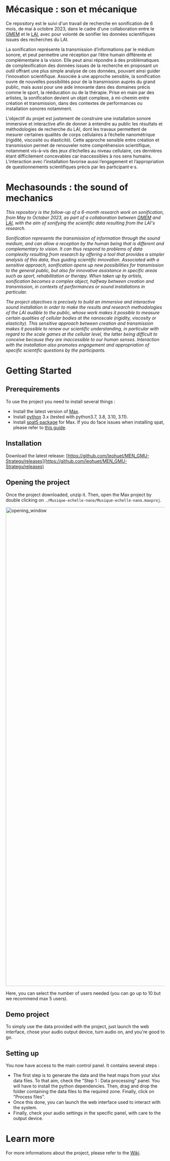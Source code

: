 
# Mécasique : son et mécanique


Ce repository est le suivi d'un travail de recherche en sonification de 6 mois, de mai à octobre 2023, dans le cadre d'une collaboration entre le [GMEM](https://www.gmem.org) et le [LAI](https://labadhesioninflammation.org), avec pour volonté de sonifier les données scientifiques issues des recherches du LAI. 

La sonification représente la transmission d’informations par le médium sonore, et peut permettre une réception par l’être humain différente et complémentaire à la vision. Elle peut ainsi répondre à des problématiques de complexification des données issues de la recherche en proposant un outil offrant une plus simple analyse de ces données, pouvant ainsi guider l’innovation scientifique. Associée à une approche sensible, la sonification ouvre de nouvelles possibilités pour de la transmission auprès du grand public, mais aussi pour une aide innovante dans des domaines précis comme le sport, la rééducation ou de la thérapie. Prise en main par des artistes, la sonification devient un objet complexe, à mi-chemin entre création et transmission, dans des contextes de performances ou installation sonores notamment.

L’objectif du projet est justement de construire une installation sonore immersive et interactive afin de donner à entendre au public les résultats et méthodologies de recherche du LAI, dont les travaux permettent de mesurer certaines qualités de corps cellulaires à l’échelle nanométrique (rigidité, viscosité ou élasticité). Cette approche sensible entre création et transmission permet de renouveler notre compréhension scientifique, notamment vis-à-vis des jeux d’échelles au niveau cellulaire, ces dernières étant difficilement concevables car inaccessibles à nos sens humains. L’interaction avec l’installation favorise aussi l’engagement et l’appropriation de questionnements scientifiques précis par les participant·e·s.



# Mechasounds : the sound of mechanics

_This repository is the follow-up of a 6-month research work on sonification, from May to October 2023, as part of a collaboration between [GMEM](https://www.gmem.org) and [LAI](https://labadhesioninflammation.org), with the aim of sonifying the scientific data resulting from the LAI's research._

_Sonification represents the transmission of information through the sound medium, and can allow a reception by the human being that is different and complementary to vision. It can thus respond to problems of data complexity resulting from research by offering a tool that provides a simpler analysis of this data, thus guiding scientific innovation. Associated with a sensitive approach, sonification opens up new possibilities for transmission to the general public, but also for innovative assistance in specific areas such as sport, rehabilitation or therapy. When taken up by artists, sonification becomes a complex object, halfway between creation and transmission, in contexts of performances or sound installations in particular._

_The project objectives is precisely to build an immersive and interactive sound installation in order to make the results and research methodologies of the LAI audible to the public, whose work makes it possible to measure certain qualities of cellular bodies at the nanoscale (rigidity, viscosity or elasticity). This sensitive approach between creation and transmission makes it possible to renew our scientific understanding, in particular with regard to the scale games at the cellular level, the latter being difficult to conceive because they are inaccessible to our human senses. Interaction with the installation also promotes engagement and appropriation of specific scientific questions by the participants._



# Getting Started

## Prerequirements

To use the project you need to install several things :
* Install the latest version of [Max](https://cycling74.com/downloads).
* Install [python](https://www.python.org) 3.x (tested with python3.7, 3.8, 3.10, 3.11).
* Install [spat5 package](https://forum.ircam.fr/projects/detail/spat/) for Max. If you do face issues when installing spat, please refer to [this guide](https://discussion.forum.ircam.fr/t/spat-5-for-max-read-this-first/21628).


## Installation

Download the latest release: [https://github.com/leohuet/MEN_GMU-Strategy/releases](https://github.com/leohuet/MEN_GMU-Strategy/releases)


## Opening the project

Once the project downloaded, unzip it. Then, open the Max project by double clicking on ``./Musique-echelle-nano/Musique-echelle-nano.maxproj``.

<img width="1512" alt="opening_window" src="https://github.com/leohuet/MEN_GMU-Strategy/assets/104456230/1b3ee102-c71d-48cb-a487-85eda6b5e65b">


Here, you can select the number of users needed (you can go up to 10 but we recommend max 5 users).


## Demo project

To simply use the data provided with the project, just launch the web interface, chose your audio output device, turn audio on, and you're good to go.


## Setting up

You now have access to the main control panel. It contains several steps : 
* The first step is to generate the data and the heat maps from your xlsx data files. To that aim, check the "Step 1 : Data processing" panel. You will have to install the python dependencies. Then, drag and drop the folder containing the data files to the required zone. Finally, click on "Process files". 
* Once this done, you can launch the web interface used to interact with the system. 
* Finally, check your audio settings in the specific panel, with care to the output device.


# Learn more #

For more informations about the project, please refer to the [Wiki](https://github.com/leohuet/MEN_GMU-Strategy/wiki).
